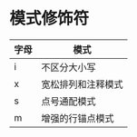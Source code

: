 # 模式修饰符

| 字母 | 模式               |
| ---- | ------------------ |
| i    | 不区分大小写       |
| x    | 宽松排列和注释模式 |
| s    | 点号通配模式       |
| m    | 增强的行锚点模式   |

